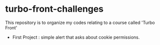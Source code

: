 # turbo-front-challenges
This repository is to organize my codes relating to a course called 'Turbo Front'
<br>
<ul>
<li>First Project : simple alert that asks about cookie permissions.</li>
</ul>

